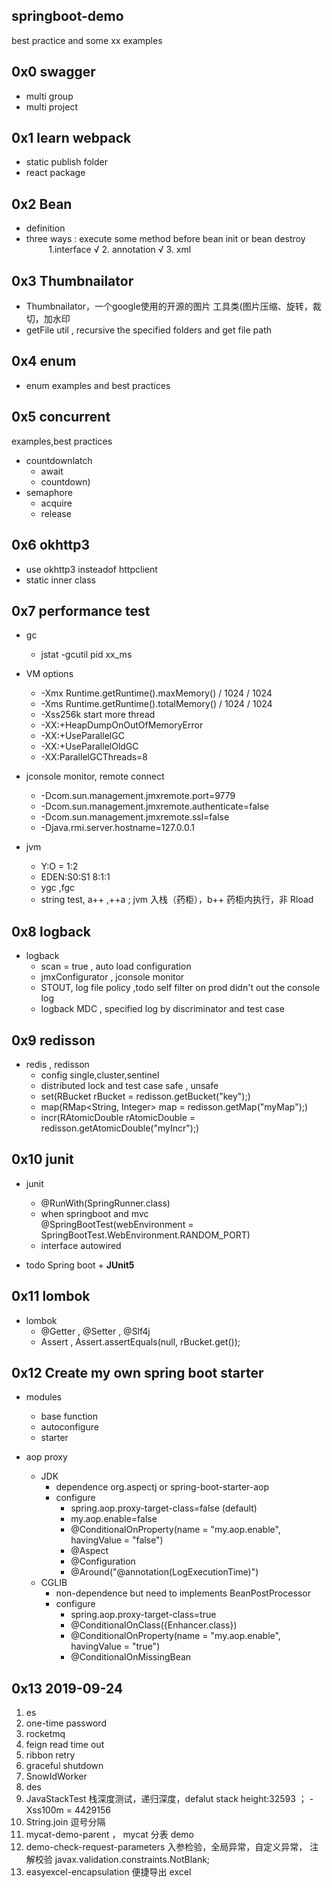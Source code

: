 ## springboot-demo
best practice and some xx examples

## 0x0 swagger

- multi group
- multi project

## 0x1 learn webpack

- static publish folder
- react package

## 0x2 Bean

- definition
- three ways : execute some method before bean init or bean destroy
           1.interface √ 2. annotation √ 3. xml
  
## 0x3 Thumbnailator

- Thumbnailator，一个google使用的开源的图片 工具类(图片压缩、旋转，裁切，加水印
- getFile util , recursive the specified folders and get file path

## 0x4 enum

- enum examples and best practices

## 0x5 concurrent

examples,best practices

- countdownlatch
  - await
  - countdown)
- semaphore
  - acquire
  - release 

## 0x6 okhttp3 
- use okhttp3 insteadof httpclient
- static inner class

## 0x7 performance test

- gc
  - jstat -gcutil pid xx_ms
  
- VM options  
  - -Xmx Runtime.getRuntime().maxMemory() / 1024 / 1024
  - -Xms Runtime.getRuntime().totalMemory() / 1024 / 1024
  - -Xss256k start more thread
  - -XX:+HeapDumpOnOutOfMemoryError
  - -XX:+UseParallelGC
  - -XX:+UseParallelOldGC
  - -XX:ParallelGCThreads=8
  
- jconsole monitor, remote connect  
  - -Dcom.sun.management.jmxremote.port=9779
  - -Dcom.sun.management.jmxremote.authenticate=false
  - -Dcom.sun.management.jmxremote.ssl=false
  - -Djava.rmi.server.hostname=127.0.0.1

- jvm 
  - Y:O = 1:2
  - EDEN:S0:S1 8:1:1 
  - ygc ,fgc
  - string test, a++ ,++a ; jvm 入栈（药柜），b++ 药柜内执行，非 Rload
  
## 0x8 logback

- logback
  - scan = true , auto load configuration
  - jmxConfigurator , jconsole monitor
  - STOUT, log file policy ,todo self filter on prod didn't out the console log
  - logback MDC , specified log by discriminator and test case  
  
## 0x9 redisson

- redis , redisson
  - config single,cluster,sentinel
  - distributed lock and test case  safe , unsafe
  - set(RBucket rBucket = redisson.getBucket("key");) 
  - map(RMap<String, Integer> map = redisson.getMap("myMap");)
  - incr(RAtomicDouble rAtomicDouble = redisson.getAtomicDouble("myIncr");)
  
## 0x10 junit 

- junit
  - @RunWith(SpringRunner.class)
  - when springboot and mvc   
    @SpringBootTest(webEnvironment = SpringBootTest.WebEnvironment.RANDOM_PORT)
  - interface autowired

- todo Spring boot + **JUnit5** 
 

## 0x11 lombok

- lombok
  - @Getter , @Setter , @Slf4j
  - Assert , Assert.assertEquals(null, rBucket.get()); 
  
  
## 0x12 Create my own spring boot starter
  
- modules
  - base function
  - autoconfigure
  - starter

 - aop proxy
   - JDK  
     - dependence org.aspectj or  spring-boot-starter-aop
     - configure 
       - spring.aop.proxy-target-class=false (default)
       - my.aop.enable=false 
       - @ConditionalOnProperty(name = "my.aop.enable", havingValue = "false")
       - @Aspect
       - @Configuration
       - @Around("@annotation(LogExecutionTime)")
   - CGLIB
     - non-dependence but need to implements BeanPostProcessor
     - configure
       - spring.aop.proxy-target-class=true
       - @ConditionalOnClass({Enhancer.class})
       - @ConditionalOnProperty(name = "my.aop.enable", havingValue = "true")
       - @ConditionalOnMissingBean
     
## 0x13 2019-09-24  
  1. es   
  2. one-time password  
  3. rocketmq  
  4. feign read time out  
  5. ribbon retry  
  6. graceful shutdown  
  7. SnowIdWorker
  8. des
  9. JavaStackTest 栈深度测试，递归深度，defalut stack height:32593 ； -Xss100m = 4429156   
  10. String.join  逗号分隔
  11. mycat-demo-parent ， mycat 分表 demo  
  12. demo-check-request-parameters 入参检验，全局异常，自定义异常， 注解校验 javax.validation.constraints.NotBlank;   
  13. easyexcel-encapsulation 便捷导出 excel
